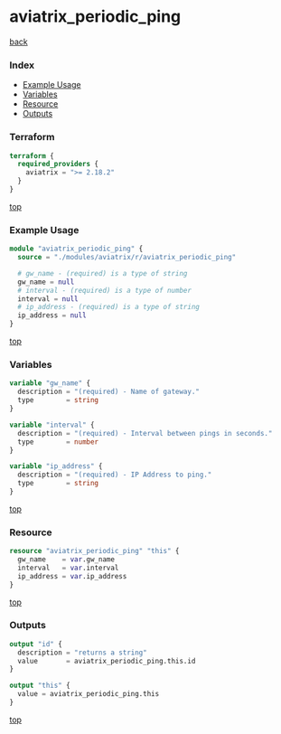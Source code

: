# aviatrix_periodic_ping

[back](../aviatrix.md)

### Index

- [Example Usage](#example-usage)
- [Variables](#variables)
- [Resource](#resource)
- [Outputs](#outputs)

### Terraform

```terraform
terraform {
  required_providers {
    aviatrix = ">= 2.18.2"
  }
}
```

[top](#index)

### Example Usage

```terraform
module "aviatrix_periodic_ping" {
  source = "./modules/aviatrix/r/aviatrix_periodic_ping"

  # gw_name - (required) is a type of string
  gw_name = null
  # interval - (required) is a type of number
  interval = null
  # ip_address - (required) is a type of string
  ip_address = null
}
```

[top](#index)

### Variables

```terraform
variable "gw_name" {
  description = "(required) - Name of gateway."
  type        = string
}

variable "interval" {
  description = "(required) - Interval between pings in seconds."
  type        = number
}

variable "ip_address" {
  description = "(required) - IP Address to ping."
  type        = string
}
```

[top](#index)

### Resource

```terraform
resource "aviatrix_periodic_ping" "this" {
  gw_name    = var.gw_name
  interval   = var.interval
  ip_address = var.ip_address
}
```

[top](#index)

### Outputs

```terraform
output "id" {
  description = "returns a string"
  value       = aviatrix_periodic_ping.this.id
}

output "this" {
  value = aviatrix_periodic_ping.this
}
```

[top](#index)